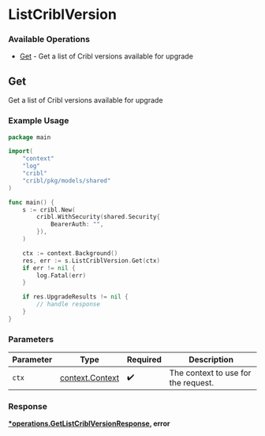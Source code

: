 # ListCriblVersion

### Available Operations

* [Get](#get) - Get a list of Cribl versions available for upgrade

## Get

Get a list of Cribl versions available for upgrade

### Example Usage

```go
package main

import(
	"context"
	"log"
	"cribl"
	"cribl/pkg/models/shared"
)

func main() {
    s := cribl.New(
        cribl.WithSecurity(shared.Security{
            BearerAuth: "",
        }),
    )

    ctx := context.Background()
    res, err := s.ListCriblVersion.Get(ctx)
    if err != nil {
        log.Fatal(err)
    }

    if res.UpgradeResults != nil {
        // handle response
    }
}
```

### Parameters

| Parameter                                             | Type                                                  | Required                                              | Description                                           |
| ----------------------------------------------------- | ----------------------------------------------------- | ----------------------------------------------------- | ----------------------------------------------------- |
| `ctx`                                                 | [context.Context](https://pkg.go.dev/context#Context) | :heavy_check_mark:                                    | The context to use for the request.                   |


### Response

**[*operations.GetListCriblVersionResponse](../../models/operations/getlistcriblversionresponse.md), error**

